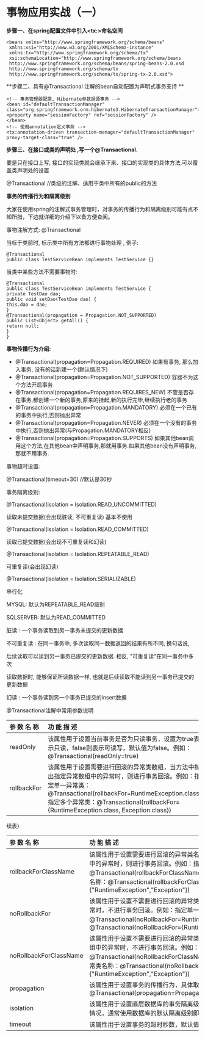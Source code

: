 # 事物应用实战（一）

**步骤一、在spring配置文件中引入&lt;tx:&gt;命名空间**

```
<beans xmlns="http://www.springframework.org/schema/beans"
 xmlns:xsi="http://www.w3.org/2001/XMLSchema-instance"
 xmlns:tx="http://www.springframework.org/schema/tx"
 xsi:schemaLocation="http://www.springframework.org/schema/beans
 http://www.springframework.org/schema/beans/spring-beans-2.0.xsd
 http://www.springframework.org/schema/tx
 http://www.springframework.org/schema/tx/spring-tx-2.0.xsd">
```

**步骤二、具有@Transactional 注解的bean自动配置为声明式事务支持 **

```
<!-- 事务管理器配置, Hibernate单数据源事务 -->
<bean id="defaultTransactionManager" class="org.springframework.orm.hibernate3.HibernateTransactionManager">
<property name="sessionFactory" ref="sessionFactory" />
</bean>
<!-- 使用annotation定义事务 -->
<tx:annotation-driven transaction-manager="defaultTransactionManager" proxy-target-class="true" />
```

**步骤三、在接口或类的声明处 ,写一个@Transactional.**

要是只在接口上写, 接口的实现类就会继承下来、接口的实现类的具体方法,可以覆盖类声明处的设置

@Transactional   //类级的注解、适用于类中所有的public的方法

**事务的传播行为和隔离级别**

大家在使用spring的注解式事务管理时，对事务的传播行为和隔离级别可能有点不知所措，下边就详细的介绍下以备方便查阅。

事物注解方式: @Transactional

当标于类前时, 标示类中所有方法都进行事物处理 , 例子:

```
@Transactional
public class TestServiceBean implements TestService {}
```

当类中某些方法不需要事物时:

```
@Transactional
public class TestServiceBean implements TestService {
private TestDao dao;
public void setDao(TestDao dao) {
this.dao = dao;
}
@Transactional(propagation = Propagation.NOT_SUPPORTED)
public List<Object> getAll() {
return null;
}
}
```

**事物传播行为介绍:**

* @Transactional\(propagation=Propagation.REQUIRED\) 如果有事务, 那么加入事务, 没有的话新建一个\(默认情况下\)
* @Transactional\(propagation=Propagation.NOT\_SUPPORTED\) 容器不为这个方法开启事务
* @Transactional\(propagation=Propagation.REQUIRES\_NEW\) 不管是否存在事务,都创建一个新的事务,原来的挂起,新的执行完毕,继续执行老的事务
* @Transactional\(propagation=Propagation.MANDATORY\) 必须在一个已有的事务中执行,否则抛出异常
* @Transactional\(propagation=Propagation.NEVER\) 必须在一个没有的事务中执行,否则抛出异常\(与Propagation.MANDATORY相反\)
* @Transactional\(propagation=Propagation.SUPPORTS\) 如果其他bean调用这个方法,在其他bean中声明事务,那就用事务.如果其他bean没有声明事务,那就不用事务.

事物超时设置:

@Transactional\(timeout=30\) //默认是30秒

事务隔离级别:

@Transactional\(isolation = Isolation.READ\_UNCOMMITTED\)

读取未提交数据\(会出现脏读, 不可重复读\) 基本不使用

@Transactional\(isolation = Isolation.READ\_COMMITTED\)

读取已提交数据\(会出现不可重复读和幻读\)

@Transactional\(isolation = Isolation.REPEATABLE\_READ\)

可重复读\(会出现幻读\)

@Transactional\(isolation = Isolation.SERIALIZABLE\)

串行化

MYSQL: 默认为REPEATABLE\_READ级别

SQLSERVER: 默认为READ\_COMMITTED

脏读 : 一个事务读取到另一事务未提交的更新数据

不可重复读 : 在同一事务中, 多次读取同一数据返回的结果有所不同, 换句话说,

后续读取可以读到另一事务已提交的更新数据. 相反, "可重复读"在同一事务中多次

读取数据时, 能够保证所读数据一样, 也就是后续读取不能读到另一事务已提交的更新数据

幻读 : 一个事务读到另一个事务已提交的insert数据

@Transactional注解中常用参数说明

| 参 数 名 称 | 功 能 描 述 |
| :--- | :--- |
| readOnly | 该属性用于设置当前事务是否为只读事务，设置为true表示只读，false则表示可读写，默认值为false。例如：@Transactional\(readOnly=true\) |
| rollbackFor | 该属性用于设置需要进行回滚的异常类数组，当方法中抛出指定异常数组中的异常时，则进行事务回滚。例如：指定单一异常类：@Transactional\(rollbackFor=RuntimeException.class\)指定多个异常类：@Transactional\(rollbackFor={RuntimeException.class, Exception.class}\) |

续表）

| 参 数 名 称 | 功 能 描 述 |
| :--- | :--- |
| rollbackForClassName | 该属性用于设置需要进行回滚的异常类名称数组，当方法中抛出指定异常名称数组中的异常时，则进行事务回滚。例如：指定单一异常类名称：@Transactional\(rollbackForClassName="RuntimeException"\)指定多个异常类名称：@Transactional\(rollbackForClassName={"RuntimeException","Exception"}\) |
| noRollbackFor | 该属性用于设置不需要进行回滚的异常类数组，当方法中抛出指定异常数组中的异常时，不进行事务回滚。例如：指定单一异常类：@Transactional\(noRollbackFor=RuntimeException.class\)指定多个异常类：@Transactional\(noRollbackFor={RuntimeException.class, Exception.class}\) |
| noRollbackForClassName | 该属性用于设置不需要进行回滚的异常类名称数组，当方法中抛出指定异常名称数组中的异常时，不进行事务回滚。例如：指定单一异常类名称：@Transactional\(noRollbackForClassName="RuntimeException"\)指定多个异常类名称：@Transactional\(noRollbackForClassName={"RuntimeException","Exception"}\) |
| propagation | 该属性用于设置事务的传播行为，具体取值可参考表6-7。例如：@Transactional\(propagation=Propagation.NOT\_SUPPORTED,readOnly=true\) |
| isolation | 该属性用于设置底层数据库的事务隔离级别，事务隔离级别用于处理多事务并发的情况，通常使用数据库的默认隔离级别即可，基本不需要进行设置 |
| timeout | 该属性用于设置事务的超时秒数，默认值为-1表示永不超时 |




